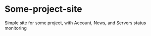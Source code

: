 # Some-project-site
Simple site for some project, with Account, News, and Servers status monitoring
